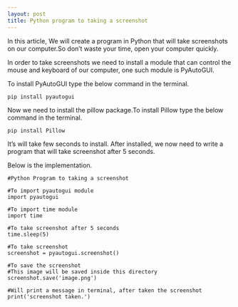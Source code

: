 ```yaml
---
layout: post
title: Python program to taking a screenshot
---
```

In this article, We will create a program in Python that will take screenshots on our computer.So don’t waste your time, open your computer quickly.

In order to take screenshots we need to install a module that can control the mouse and keyboard of our computer, one such module is PyAutoGUI.

To install PyAutoGUI type the below command in the terminal.

```
pip install pyautogui
```

Now we need to install the pillow package.To install Pillow type the below command in the terminal.

```
pip install Pillow
```

It’s will take few seconds to install. After installed, we now need to write a program that will take screenshot after 5 seconds.

Below is the implementation.

```
#Python Program to taking a screenshot
 
#To import pyautogui module
import pyautogui 
 
#To import time module
import time 
 
#To take screenshot after 5 seconds
time.sleep(5) 
 
#To take screenshot 
screenshot = pyautogui.screenshot() 
 
#To save the screenshot
#This image will be saved inside this directory
screenshot.save('image.png')  
 
#Will print a message in terminal, after taken the screenshot
print('screenshot taken.') 
```
